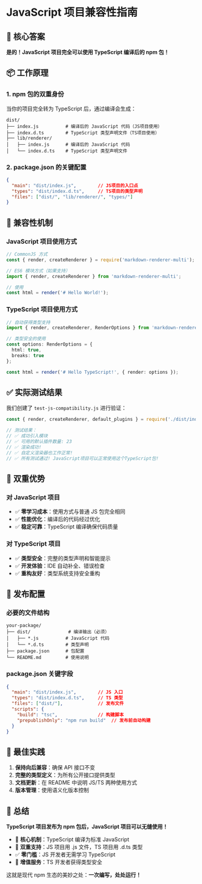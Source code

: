 # JavaScript 项目兼容性指南

## 🎯 核心答案

**是的！JavaScript 项目完全可以使用 TypeScript 编译后的 npm 包！**

## 📦 工作原理

### 1. npm 包的双重身份

当你的项目完全转为 TypeScript 后，通过编译会生成：

```
dist/
├── index.js          # 编译后的 JavaScript 代码（JS项目使用）
├── index.d.ts        # TypeScript 类型声明文件（TS项目使用）
├── lib/renderer/
│   ├── index.js      # 编译后的 JavaScript 代码
│   └── index.d.ts    # TypeScript 类型声明文件
```

### 2. package.json 的关键配置

```json
{
  "main": "dist/index.js",        // JS项目的入口点
  "types": "dist/index.d.ts",     // TS项目的类型声明
  "files": ["dist/", "lib/renderer/", "types/"]
}
```

## 🔄 兼容性机制

### JavaScript 项目使用方式

```javascript
// CommonJS 方式
const { render, createRenderer } = require('markdown-renderer-multi');

// ES6 模块方式（如果支持）
import { render, createRenderer } from 'markdown-renderer-multi';

// 使用
const html = render('# Hello World!');
```

### TypeScript 项目使用方式

```typescript
// 自动获得类型支持
import { render, createRenderer, RenderOptions } from 'markdown-renderer-multi';

// 类型安全的使用
const options: RenderOptions = {
  html: true,
  breaks: true
};

const html = render('# Hello TypeScript!', { render: options });
```

## ✅ 实际测试结果

我们创建了 `test-js-compatibility.js` 进行验证：

```javascript
const { render, createRenderer, default_plugins } = require('./dist/index.js');

// 测试结果：
// ✅ 成功引入模块
// ✅ 可用的默认插件数量: 23
// ✅ 渲染成功! 
// ✅ 自定义渲染器也工作正常!
// ✅ 所有测试通过! JavaScript项目可以正常使用这个TypeScript包!
```

## 🎁 双重优势

### 对 JavaScript 项目
- ✅ **零学习成本**：使用方式与普通 JS 包完全相同
- ✅ **性能优化**：编译后的代码经过优化
- ✅ **稳定可靠**：TypeScript 编译确保代码质量

### 对 TypeScript 项目
- ✅ **类型安全**：完整的类型声明和智能提示
- ✅ **开发体验**：IDE 自动补全、错误检查
- ✅ **重构友好**：类型系统支持安全重构

## 🔧 发布配置

### 必要的文件结构
```
your-package/
├── dist/              # 编译输出（必须）
│   ├── *.js          # JavaScript 代码
│   └── *.d.ts        # 类型声明
├── package.json      # 包配置
└── README.md         # 使用说明
```

### package.json 关键字段
```json
{
  "main": "dist/index.js",        // JS 入口
  "types": "dist/index.d.ts",     // TS 类型
  "files": ["dist/"],             // 发布文件
  "scripts": {
    "build": "tsc",               // 构建脚本
    "prepublishOnly": "npm run build"  // 发布前自动构建
  }
}
```

## 🚀 最佳实践

1. **保持向后兼容**：确保 API 接口不变
2. **完整的类型定义**：为所有公开接口提供类型
3. **文档更新**：在 README 中说明 JS/TS 两种使用方式
4. **版本管理**：使用语义化版本控制

## 📝 总结

**TypeScript 项目发布为 npm 包后，JavaScript 项目可以无缝使用！**

- 🎯 **核心机制**：TypeScript 编译为标准 JavaScript
- 🔄 **双重支持**：JS 项目用 .js 文件，TS 项目用 .d.ts 类型
- ✅ **零门槛**：JS 开发者无需学习 TypeScript
- 🚀 **增值服务**：TS 开发者获得类型安全

这就是现代 npm 生态的美妙之处：**一次编写，处处运行！**